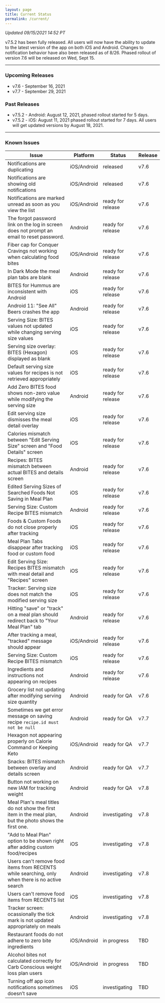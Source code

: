 ```yaml
---
layout: page
title: Current Status
permalink: /current/
---
```


_Updated 09/15/2021 14:52 PT_

v7.5.2 has been fully released. All users will now have the ability to update to the latest version of the app on both iOS and Android. Changes to notification behavior have also been released as of 8/26. Phased rollout of version 7.6 will be released on Wed, Sept 15.

***

### Upcoming Releases
- v7.6   - September 16, 2021
- v7.7   - September 29, 2021

### Past Releases
- v7.5.2 - Android: August 12, 2021, phased rollout started for 5 days.
- v7.5.2 - iOS: August 11, 2021 phased rollout started for 7 days. All users
  will get updated versions by August 18, 2021.

***

### Known Issues

|Issue                          |Platform   | Status    | Release           |
| ---                           | ---       | ---       | ---               |
|Notifications are duplicating  |iOS/Android|released| v7.6              |
|Notifications are showing old notifications  |iOS/Android|released| v7.6               |
|Notifications are marked unread as soon as you view the list |iOS/Android|ready for release| v7.6               |
|The forgot password link on the log in screen does not prompt an email to reset password.|Android|ready for release| v7.6               |
|Fiber cap for Conquer Cravings not working when calculating food bites |iOS/Android|ready for release| v7.6|
|In Dark Mode the meal plan tabs are blank |Android|ready for release| v7.6|
|BITES for Hummus are inconsistent with Android |iOS|ready for release| v7.6|
|Android 11: "See All" Beers crashes the app |Android|ready for release| v7.6|
|Serving Size: BITES values not updated while changing serving size values |iOS|ready for release| v7.6|
|Serving size overlay: BITES (Hexagon) displayed as blank |iOS|ready for release| v7.6|
|Default serving size values for recipes is not retrieved appropriately |iOS|ready for release| v7.6|
|Add Zero BITES food shows non-zero value while modifying the serving size |Android|ready for release| v7.6|
|Edit serving size dismisses the meal detail overlay |iOS|ready for release| v7.6|
|Calories mismatch between "Edit Serving Size" screen and "Food Details" screen |iOS|ready for release| v7.6|
|Recipes: BITES mismatch between actual BITES and details screen |Android|ready for release| v7.6|
|Edited Serving Sizes of Searched Foods Not Saving in Meal Plan |iOS|ready for release| v7.6|
|Serving Size: Custom Recipe BITES mismatch |Android|ready for release| v7.6|
|Foods & Custom Foods do not close properly after tracking |iOS|ready for release| v7.6|
|Meal Plan Tabs disappear after tracking food or custom food |iOS|ready for release| v7.6|
|Edit Serving Size: Recipes BITES mismatch with meal detail and "Recipes" screen |iOS|ready for release| v7.6|
|Tracker: Serving size does not match the modified serving size|iOS|ready for release| v7.6|
|Hitting "save" or "track" on a meal plan should redirect back to "Your Meal Plan" tab |Android|ready for release| v7.6|
|After tracking a meal, "tracked" message should appear |iOS/Android|ready for release| v7.6|
|Serving Size: Custom Recipe BITES mismatch |iOS|ready for release| v7.6|
|Ingredients and instructions not appearing on recipes |Android|ready for release| v7.6|
|Grocery list not updating after modifying serving size quantity|Android|ready for QA| v7.6|
|Sometimes we get error message on saving recipe `recipe.id must not be null` |Android|ready for QA| v7.7|
|Hexagon not appearing properly on Calorie Command or Keeping Keto |iOS/Android|ready for QA| v7.7|
|Snacks: BITES mismatch between overlay and details screen |Android|ready for QA| v7.7|
|Button not working on new IAM for tracking weight |Android|ready for QA| v7.8|
|Meal Plan's meal titles do not show the first item in the meal plan, but the photo shows the first one. |Android|investigating| v7.8|
|"Add to Meal Plan" option to be shown right after adding custom food/recipes |iOS|investigating| v7.8|
|Users can't remove food items from RECENTS while searching, only when there is no active search |Android|investigating| v7.8|
|Users can't remove food items from RECENTS list |iOS|investigating| v7.8|
|Tracker screen: ocassionally the tick mark is not updated appropriately on meals|Android|investigating| v7.8|
|Restaurant foods do not adhere to zero bite ingredients |iOS/Android|in progress| TBD|
|Alcohol bites not calculated correctly for Carb Conscious weight loss plan users |iOS/Android|in progress| TBD|
|Turning off app icon notifications sometimes doesn’t save|iOS|investigating| TBD               |
